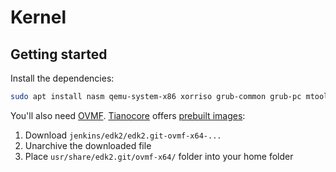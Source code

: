 # Kernel

## Getting started
Install the dependencies:
```bash
sudo apt install nasm qemu-system-x86 xorriso grub-common grub-pc mtools clang lld
```

You'll also need [OVMF](https://github.com/tianocore/tianocore.github.io/wiki/How-to-run-OVMF). [Tianocore](https://github.com/tianocore/tianocore.github.io) offers [prebuilt images](https://www.kraxel.org/repos/):

1. Download `jenkins/edk2/edk2.git-ovmf-x64-...`
2. Unarchive the downloaded file
3. Place `usr/share/edk2.git/ovmf-x64/` folder into your home folder